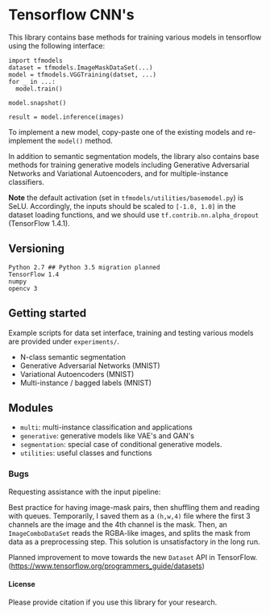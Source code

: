 # Tensorflow CNN's
This library contains base methods for training various models in tensorflow using the following interface:

 ```
 import tfmodels
 dataset = tfmodels.ImageMaskDataSet(...)
 model = tfmodels.VGGTraining(datset, ...)
 for _ in ...:
   model.train()

 model.snapshot()

 result = model.inference(images)
 ```

To implement a new model, copy-paste one of the existing models and re-implement the `model()` method.

In addition to semantic segmentation models, the library also contains base methods for training generative models including Generative Adversarial Networks and Variational Autoencoders, and for multiple-instance classifiers.

**Note** the default activation (set in `tfmodels/utilities/basemodel.py`) is SeLU. Accordingly, the inputs should be scaled to `[-1.0, 1.0]` in the dataset loading functions, and we should use `tf.contrib.nn.alpha_dropout` (TensorFlow 1.4.1).


## Versioning
```
Python 2.7 ## Python 3.5 migration planned
TensorFlow 1.4
numpy
opencv 3
```

## Getting started
Example scripts for data set interface, training and testing various models are provided under `experiments/`.
- N-class semantic segmentation
- Generative Adversarial Networks (MNIST)
- Variational Autoencoders (MNIST)
- Multi-instance / bagged labels (MNIST)


## Modules
- `multi`: multi-instance classification and applications
- `generative`: generative models like VAE's and GAN's
- `segmentation`: special case of conditional generative models.
- `utilities`: useful classes and functions


### Bugs
Requesting assistance with the input pipeline:

Best practice for having image-mask pairs, then shuffling them and reading with queues. Temporarily, I saved them as a `(h,w,4)` file where the first 3 channels are the image and the 4th channel is the mask. Then, an `ImageComboDataSet` reads the RGBA-like images, and splits the mask from data as a preprocessing step. This solution is unsatisfactory in the long run.

Planned improvement to move towards the new `Dataset` API in TensorFlow. (https://www.tensorflow.org/programmers_guide/datasets)


#### License
Please provide citation if you use this library for your research.


<!-- Copyright 2017 BioImageInformatics Lab, Cedars-Sinai Medical Center

Permission is hereby granted, free of charge, to any person obtaining a copy of this software and associated documentation files (the "Software"), to deal in the Software without restriction, including without limitation the rights to use, copy, modify, merge, publish, distribute, sublicense, and/or sell copies of the Software, and to permit persons to whom the Software is furnished to do so, subject to the following conditions:

The above copyright notice and this permission notice shall be included in all copies or substantial portions of the Software.

THE SOFTWARE IS PROVIDED "AS IS", WITHOUT WARRANTY OF ANY KIND, EXPRESS OR IMPLIED, INCLUDING BUT NOT LIMITED TO THE WARRANTIES OF MERCHANTABILITY, FITNESS FOR A PARTICULAR PURPOSE AND NONINFRINGEMENT. IN NO EVENT SHALL THE AUTHORS OR COPYRIGHT HOLDERS BE LIABLE FOR ANY CLAIM, DAMAGES OR OTHER LIABILITY, WHETHER IN AN ACTION OF CONTRACT, TORT OR OTHERWISE, ARISING FROM, OUT OF OR IN CONNECTION WITH THE SOFTWARE OR THE USE OR OTHER DEALINGS IN THE SOFTWARE. -->
